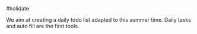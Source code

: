 #holidate

We aim at creating a daily todo list adapted to this summer time. Daily tasks and auto fill are the first tools. 
